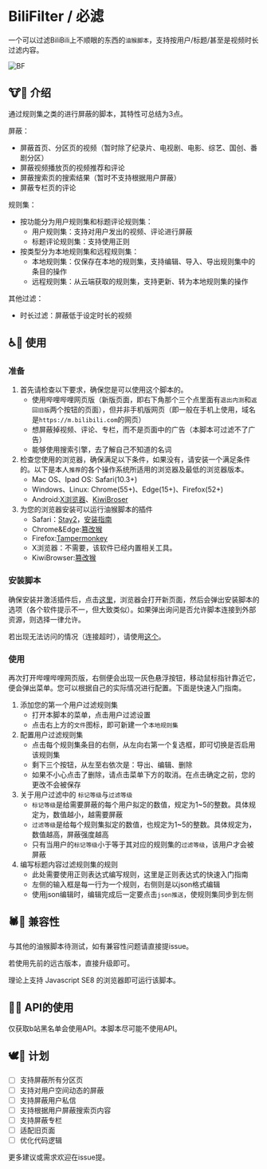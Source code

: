 # BiliFilter / 必滤
一个可以过滤BiliBili上不顺眼的东西的`油猴脚本`，支持按用户/标题/甚至是视频时长过滤内容。

![BF](https://github.com/ChizhaoEngine/BiliFilter/assets/114285377/41b1d937-bfaf-426f-b138-d3ea00b54648)

## 🐮🍺 介绍

通过规则集之类的进行屏蔽的脚本，其特性可总结为3点。

屏蔽：
- 屏蔽首页、分区页的视频（暂时除了纪录片、电视剧、电影、综艺、国创、番剧分区）
- 屏蔽视频播放页的视频推荐和评论
- 屏蔽搜索页的搜索结果（暂时不支持根据用户屏蔽）
- 屏蔽专栏页的评论

规则集：
- 按功能分为用户规则集和标题评论规则集：
    - 用户规则集：支持对用户发出的视频、评论进行屏蔽
    - 标题评论规则集：支持使用正则
- 按类型分为本地规则集和远程规则集：
    - 本地规则集：仅保存在本地的规则集，支持编辑、导入、导出规则集中的条目的操作
    - 远程规则集：从云端获取的规则集，支持更新、转为本地规则集的操作

其他过滤：
- 时长过滤：屏蔽低于设定时长的视频





## ♿🚩 使用

### 准备

1. 首先请检查以下要求，确保您是可以使用这个脚本的。
    - 使用哔哩哔哩网页版（新版页面，即右下角那个三个点里面有`退出内测`和`返回旧版`两个按钮的页面），但并非手机版网页（即一般在手机上使用，域名是`https://m.bilibili.com`的网页）
    - 想屏蔽掉视频、评论、专栏，而不是页面中的广告（本脚本可过滤不了广告）
    - 能够使用搜索引擎，去了解自己不知道的名词
2. 检查您使用的浏览器，确保满足以下条件，如果没有，请安装一个满足条件的。以下是本人`推荐`的各个操作系统所适用的浏览器及最低的浏览器版本。
    - Mac OS、Ipad OS: Safari(10.3+)
    - Windows、Linux: Chrome(55+)、Edge(15+)、Firefox(52+)
    - Android:[X浏览器](https://www.xbext.com/index.html)、[KiwiBroser](https://kiwibrowser.com/)
3. 为您的浏览器安装可以运行油猴脚本的插件
    - Safari：[Stay2](https://apps.apple.com/cn/app/id1591620171)，[安装指南](https://zhuanlan.zhihu.com/p/590956705)
    - Chrome&Edge:[篡改猴](https://microsoftedge.microsoft.com/addons/detail/%E7%AF%A1%E6%94%B9%E7%8C%B4/iikmkjmpaadaobahmlepeloendndfphd?hl=zh-CN)
    - Firefox:[Tampermonkey](https://addons.mozilla.org/zh-CN/firefox/addon/tampermonkey/)
    - X浏览器：不需要，该软件已经内置相关工具。
    - KiwiBrowser:[篡改猴](https://microsoftedge.microsoft.com/addons/detail/%E7%AF%A1%E6%94%B9%E7%8C%B4)

### 安装脚本

确保安装并激活插件后，点击[这里](https://github.com/ChizhaoEngine/BFT/raw/main/bft.user.js)，浏览器会打开新页面，然后会弹出安装脚本的选项（各个软件提示不一，但大致类似）。如果弹出询问是否允许脚本连接到外部资源，则选择一律允许。

若出现无法访问的情况（连接超时），请使用[这个](https://ghproxy.homeboyc.cn/https://github.com/ChizhaoEngine/BiliFilter/raw/main/bft-mirror.user.js)。

### 使用

再次打开哔哩哔哩网页版，右侧便会出现一灰色悬浮按钮，移动鼠标指针靠近它，便会弹出菜单。您可以根据自己的实际情况进行配置。下面是快速入门指南。

1. 添加您的第一个用户过滤规则集
    - 打开本脚本的菜单，点击用户过滤设置
    - 点击右上方的`文件`图标，即可新建一个`本地规则集`
2. 配置用户过滤规则集
    - 点击每个规则集条目的右侧，从左向右第一个复选框，即可切换是否启用该规则集
    - 剩下三个按钮，从左至右依次是：导出、编辑、删除
    - 如果不小心点击了删除，请点击菜单下方的取消。在点击确定之前，您的更改不会被保存
3. 关于用户过滤中的 `标记等级`与`过滤等级`
    - `标记等级`是给需要屏蔽的每个用户拟定的数值，规定为1~5的整数。具体规定为，数值越小，越需要屏蔽
    - `过滤等级`是给每个规则集拟定的数值，也规定为1~5的整数。具体规定为，数值越高，屏蔽强度越高
    - 只有当用户的`标记等级`小于等于其对应的规则集的`过滤等级`，该用户才会被屏蔽
4. 编写标题内容过滤规则集的规则
    - 此处需要使用正则表达式编写规则，这里是正则表达式的快速入门指南
    - 左侧的输入框是每一行为一个规则，右侧则是以json格式编辑
    - 使用json编辑时，编辑完成后一定要点击`json推送`，使规则集同步到左侧


## 🕷️🐍 兼容性

与其他的油猴脚本待测试，如有兼容性问题请直接提issue。

若使用先前的远古版本，直接升级即可。

理论上支持 Javascript SE8 的浏览器即可运行该脚本。

## 🍆🍑 API的使用

仅获取b站黑名单会使用API。本脚本尽可能不使用API。

## 🕊️📄 计划

- [ ] 支持屏蔽所有分区页
- [ ] 支持对用户空间动态的屏蔽
- [ ] 支持屏蔽用户私信
- [ ] 支持根据用户屏蔽搜索页内容
- [ ] 支持屏蔽专栏
- [ ] 适配旧页面
- [ ] 优化代码逻辑

更多建议或需求欢迎在issue提。
